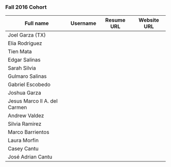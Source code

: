 ### Fall 2016 Cohort

| Full name          				    | Username          | Resume URL                                | Website URL                       |
|-------------------------------|-------------------|-------------------------------------------|-----------------------------------|
| Joel Garza (TX)    						|      							|       																		| 															    |             
| Elia Rodriguez								|										|																						| 																	|
| Tien Mata											|										|																						| 																	|										
| Edgar Salinas									|										|																						| 																	|
| Sarah Silvia									|										|																						| 																	|
| Gulmaro Salinas								|										|																						| 																	|
| Gabriel Escobedo							|										|																						| 																	|
| Joshua Garza									|										|																						| 																	|
| Jesus Marco ll A. del Carmen  |										|																						| 																	|
| Andrew Valdez								  |										|																						| 																	|
| Silvia Ramirez								|										|																						| 																	|
| Marco Barrientos							|										|																						| 																	|
| Laura Morfin									|										|																						| 																	|
| Casey Cantu										|										|																						| 																	|
| José Adrian Cantu							|										|																						| 																	|